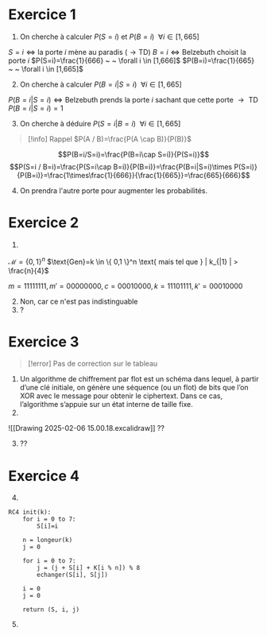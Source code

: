 # Exercice 1

1. On cherche à calculer $P(S=i) \text{ et } P(B=i) ~ ~\forall i \in [1,665]$

$S=i \Leftrightarrow \text{la porte }i \text{ mène au paradis } (\rightarrow \text{TD})$
$B=i \Leftrightarrow \text{Belzebuth choisit la porte } i$
$P(S=i)=\frac{1}{666} ~ ~ \forall i \in [1,666]$
$P(B=i)=\frac{1}{665} ~ ~ \forall i \in [1,665]$

2. On cherche à calculer $P(B=i|S=i) ~ ~\forall i \in [1,665]$ 

$P(B=i|S=i) \Leftrightarrow \text{Belzebuth prends la porte } i \text{ sachant que cette porte } \to \text{ TD}$
$P(B=i|S=i)=1$

3. On cherche à déduire $P(S=i|B=i) ~ ~\forall i \in [1,665]$

>[!info] Rappel
$P(A / B)=\frac{P(A \cap B)}{P(B)}$

$$P(B=i/S=i)=\frac{P(B=i\cap S=i)}{P(S=i)}$$
$$P(S=i / B=i)=\frac{P(S=i\cap B=i)}{P(B=i)}=\frac{P(B=i|S=i)\times P(S=i)}{P(B=i)}=\frac{1\times\frac{1}{666}}{\frac{1}{665}}=\frac{665}{666}$$


4. On prendra l'autre porte pour augmenter les probabilités.

# Exercice 2

1. 
$\mathcal{M}=\{ 0,1 \}^n$
$\text{Gen}=k \in \{  0,1 \}^n \text{ mais tel que } | k_{|1} | > \frac{n}{4}$

$m=1111 1111, m'=0000 0000, c=0001 0000, k=1110 1111, k'=0001 0000$

2. Non, car ce n'est pas indistinguable
3. ?
# Exercice 3

>[!error] Pas de correction sur le tableau

1. Un algorithme de chiffrement par flot est un schéma dans lequel, à partir d’une clé initiale, on génère une séquence (ou un flot) de bits que l’on XOR avec le message pour obtenir le ciphertext. Dans ce cas, l’algorithme s’appuie sur un état interne de taille fixe. 
2. 
![[Drawing 2025-02-06 15.00.18.excalidraw]]
??

3. ??

# Exercice 4

4. 
```
RC4 init(k):
	for i = 0 to 7:
		S[i]=i
	
	n = longeur(k)
	j = 0
	
	for i = 0 to 7:
		j = (j + S[i] + K[i % n]) % 8
		echanger(S[i], S[j])
	
	i = 0
	j = 0
	
	return (S, i, j)		
```


5. 